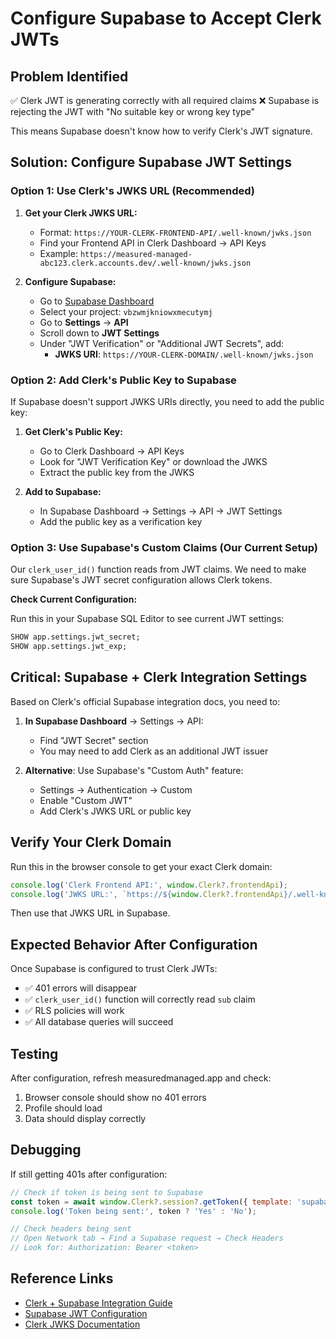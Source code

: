 # Configure Supabase to Accept Clerk JWTs

## Problem Identified

✅ Clerk JWT is generating correctly with all required claims
❌ Supabase is rejecting the JWT with "No suitable key or wrong key type"

This means Supabase doesn't know how to verify Clerk's JWT signature.

## Solution: Configure Supabase JWT Settings

### Option 1: Use Clerk's JWKS URL (Recommended)

1. **Get your Clerk JWKS URL:**
   - Format: `https://YOUR-CLERK-FRONTEND-API/.well-known/jwks.json`
   - Find your Frontend API in Clerk Dashboard → API Keys
   - Example: `https://measured-managed-abc123.clerk.accounts.dev/.well-known/jwks.json`

2. **Configure Supabase:**
   - Go to [Supabase Dashboard](https://supabase.com/dashboard)
   - Select your project: `vbzwmjkniowxmecutymj`
   - Go to **Settings** → **API**
   - Scroll down to **JWT Settings**
   - Under "JWT Verification" or "Additional JWT Secrets", add:
     - **JWKS URI**: `https://YOUR-CLERK-DOMAIN/.well-known/jwks.json`

### Option 2: Add Clerk's Public Key to Supabase

If Supabase doesn't support JWKS URIs directly, you need to add the public key:

1. **Get Clerk's Public Key:**
   - Go to Clerk Dashboard → API Keys
   - Look for "JWT Verification Key" or download the JWKS
   - Extract the public key from the JWKS

2. **Add to Supabase:**
   - In Supabase Dashboard → Settings → API → JWT Settings
   - Add the public key as a verification key

### Option 3: Use Supabase's Custom Claims (Our Current Setup)

Our `clerk_user_id()` function reads from JWT claims. We need to make sure Supabase's JWT secret configuration allows Clerk tokens.

**Check Current Configuration:**

Run this in your Supabase SQL Editor to see current JWT settings:

```sql
SHOW app.settings.jwt_secret;
SHOW app.settings.jwt_exp;
```

## Critical: Supabase + Clerk Integration Settings

Based on Clerk's official Supabase integration docs, you need to:

1. **In Supabase Dashboard** → Settings → API:
   - Find "JWT Secret" section
   - You may need to add Clerk as an additional JWT issuer

2. **Alternative**: Use Supabase's "Custom Auth" feature:
   - Settings → Authentication → Custom
   - Enable "Custom JWT"
   - Add Clerk's JWKS URL or public key

## Verify Your Clerk Domain

Run this in the browser console to get your exact Clerk domain:

```javascript
console.log('Clerk Frontend API:', window.Clerk?.frontendApi);
console.log('JWKS URL:', `https://${window.Clerk?.frontendApi}/.well-known/jwks.json`);
```

Then use that JWKS URL in Supabase.

## Expected Behavior After Configuration

Once Supabase is configured to trust Clerk JWTs:
- ✅ 401 errors will disappear
- ✅ `clerk_user_id()` function will correctly read `sub` claim
- ✅ RLS policies will work
- ✅ All database queries will succeed

## Testing

After configuration, refresh measuredmanaged.app and check:
1. Browser console should show no 401 errors
2. Profile should load
3. Data should display correctly

## Debugging

If still getting 401s after configuration:

```javascript
// Check if token is being sent to Supabase
const token = await window.Clerk?.session?.getToken({ template: 'supabase' });
console.log('Token being sent:', token ? 'Yes' : 'No');

// Check headers being sent
// Open Network tab → Find a Supabase request → Check Headers
// Look for: Authorization: Bearer <token>
```

## Reference Links

- [Clerk + Supabase Integration Guide](https://clerk.com/docs/integrations/databases/supabase)
- [Supabase JWT Configuration](https://supabase.com/docs/guides/auth/auth-helpers/jwt)
- [Clerk JWKS Documentation](https://clerk.com/docs/request-authentication/jwt-templates)

